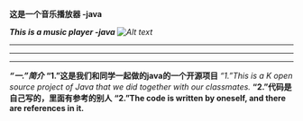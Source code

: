 ****这是一个音乐播放器  -java****   

***This is a music player -java***
*![Alt text](/path/to/img.jpg)*
***
---
***
***“一.”简介***
**“1.”这是我们和同学一起做的java的一个开源项目**
*“1.”This is a K open source project of Java that we did together with our classmates.*
**“2.”代码是自己写的，里面有参考的别人**
**“2.”The code is written by oneself, and there are references in it.**
